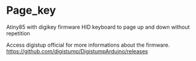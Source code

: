# Page_key
Atiny85 with digikey firmware HID keyboard to page up and down without repetition 

Access digistup official for more informations about the firmware.
https://github.com/digistump/DigistumpArduino/releases
